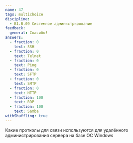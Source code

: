 ```yaml
---
name: 47
tags: multichoice
discipline:
  - Б1.В.09 Системное администрирование
feedback:
  general: Спасибо!
answers:
  - fraction: 0
    text: SSH
  - fraction: 0
    text: Telnet
  - fraction: 0
    text: Ping
  - fraction: 0
    text: SFTP
  - fraction: 0
    text: SMTP
  - fraction: 0
    text: HTTP
  - fraction: 100
    text: RDP
  - fraction: 100
    text: Samba
withShuffling: true
---
```


Какие протколы для связи используются для удалённого администрирования сервера на базе ОС Windows